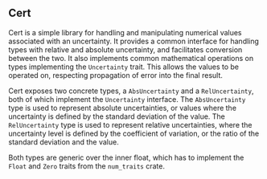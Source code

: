 Cert
---

Cert is a simple library for handling and manipulating numerical values associated with an uncertainty. It provides a common interface for handling types with relative and absolute uncertainty, and facilitates conversion between the two. It also implements common mathematical operations on types implementing the `Uncertainty` trait. This allows the values to be operated on, respecting propagation of error into the final result.

Cert exposes two concrete types, a `AbsUncertainty` and a `RelUncertainty`, both of which implement the `Uncertainty` interface. The `AbsUncertainty` type is used to represent absolute uncertainties, or values where the uncertainty is defined by the standard deviation of the value. The `RelUncertainty` type is used to represent relative uncertainties, where the uncertainty level is defined by the coefficient of variation, or the ratio of the standard deviation and the value.

Both types are generic over the inner float, which has to implement the `Float` and `Zero` traits from the `num_traits` crate.
